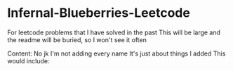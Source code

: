 # Infernal-Blueberries-Leetcode
For leetcode problems that I have solved in the past
This will be large and the readme will be buried, so I won't see it often

Content:
No jk I'm not adding every name
It's just about things I added
This would include:
